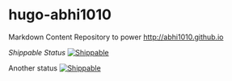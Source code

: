 # hugo-abhi1010
Markdown Content Repository to power http://abhi1010.github.io

*Shippable Status*
[![Shippable](https://img.shields.io/shippable/54d119db5ab6cc13528ab183.svg?style=plastic)]()


Another status
[![Shippable](https://app.shippable.com/projects/55e9ce7f1895ca447412e761/badge/master)]()

